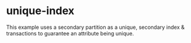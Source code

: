 # unique-index

This example uses a secondary partition as a unique, secondary index & transactions to guarantee an attribute being unique.
